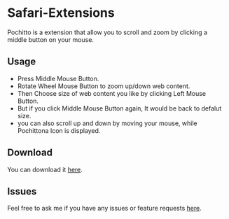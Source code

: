 Safari-Extensions
=================

Pochitto is a extension that allow you to scroll and zoom by clicking a middle button on your mouse.

Usage
------

* Press Middle Mouse Button.
* Rotate Wheel Mouse Button to zoom up/down web content.
* Then Choose size of web content you like by clicking Left Mouse Button.
* But if you click Middle Mouse Button again, It would be back to defalut size.
* you can also scroll up and down by moving your mouse, while Pochittona Icon is displayed.


Download
------

You can download it [here](http://www7b.biglobe.ne.jp/~kwrsin/Safari_Extensions/Pochittona.safariextz).


Issues
------

Feel free to ask me if you have any issues or feature requests [here](https://github.com/kwrsin/Pochittona/issues).
